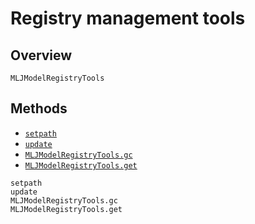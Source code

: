 # Registry management tools

## Overview

```@docs
MLJModelRegistryTools
```

## Methods

- [`setpath`](@ref)
- [`update`](@ref)
- [`MLJModelRegistryTools.gc`](@ref)
- [`MLJModelRegistryTools.get`](@ref)

```@docs
setpath
update
MLJModelRegistryTools.gc
MLJModelRegistryTools.get
```
